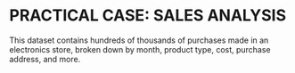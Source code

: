 # PRACTICAL CASE: SALES ANALYSIS


This dataset contains hundreds of thousands of purchases made in an electronics store, broken down by month, product type, cost, purchase address, and more.